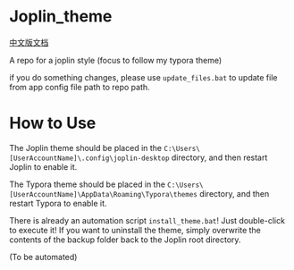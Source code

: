 # Joplin_theme

[中文版文档](README_Zh-CN.md)

A repo for a joplin style (focus to follow my typora theme)

if you do something changes, please use `update_files.bat` to update file from app config file path to repo path.



# How to Use

The Joplin theme should be placed in the `C:\Users\[UserAccountName]\.config\joplin-desktop` directory, and then restart Joplin to enable it.

The Typora theme should be placed in the `C:\Users\[UserAccountName]\AppData\Roaming\Typora\themes` directory, and then restart Typora to enable it.

There is already an automation script `install_theme.bat`! Just double-click to execute it! If you want to uninstall the theme, simply overwrite the contents of the backup folder back to the Joplin root directory.

(To be automated)
